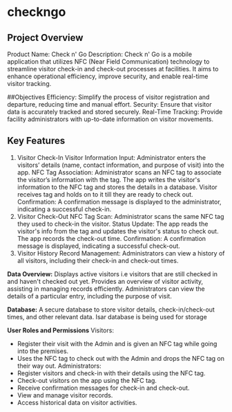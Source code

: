 # checkngo

## Project Overview
Product Name: Check n' Go
Description: Check n' Go is a mobile application that utilizes NFC (Near Field Communication) technology to streamline visitor check-in and check-out processes at facilities. It aims to enhance operational efficiency, improve security, and enable real-time visitor tracking.

##Objectives
Efficiency: Simplify the process of visitor registration and departure, reducing time and manual effort.
Security: Ensure that visitor data is accurately tracked and stored securely.
Real-Time Tracking: Provide facility administrators with up-to-date information on visitor movements.

## Key Features
1. Visitor Check-In
Visitor Information Input:
Administrator enters the visitors’ details (name, contact information, and purpose of visit) into the app.
NFC Tag Association:
Administrator scans an NFC tag to associate the visitor’s information with the tag.
The app writes the visitor's information to the NFC tag and stores the details in a database.
Visitor receives tag and holds on to it till they are ready to check out.
Confirmation:
A confirmation message is displayed to the administrator, indicating a successful check-in.
3. Visitor Check-Out
NFC Tag Scan:
Administrator scans the same NFC tag they used to check-in the visitor.
Status Update:
The app reads the visitor's info from the tag and updates the visitor's status to check out.
The app records the check-out time.
Confirmation:
A confirmation message is displayed, indicating a successful check-out.
4. Visitor History
Record Management:
Administrators can view a history of all visitors, including their check-in and check-out times.

**Data Overview:**
Displays active visitors i.e visitors that are still checked in and haven't checked out yet.
Provides an overview of visitor activity, assisting in managing records efficiently.
Administrators can view the details of a particular entry, including the purpose of visit.

**Database:**
A secure database to store visitor details, check-in/check-out times, and other relevant data. Isar database
is being used for storage

**User Roles and Permissions**
Visitors:
- Register their visit with the Admin and is given an NFC tag while going into the premises.
- Uses the NFC tag to check out with the Admin and drops the NFC tag on their way out.
Administrators:
- Register visitors and check-in with their details using the NFC tag.
- Check-out visitors on the app using the NFC tag.
- Receive confirmation messages for check-in and check-out.
- View and manage visitor records.
- Access historical data on visitor activities.

